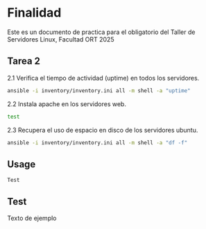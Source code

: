 # Finalidad

Este es un documento de practica para el obligatorio del Taller de Servidores Linux, Facultad ORT 2025

## Tarea 2

2.1 Verifica el tiempo de actividad (uptime) en todos los servidores. 
```bash
ansible -i inventory/inventory.ini all -m shell -a "uptime"
```
2.2 Instala apache en los servidores web. 
```bash
test
```
2.3 Recupera el uso de espacio en disco de los servidores ubuntu. 
```bash
ansible -i inventory/inventory.ini all -m shell -a "df -f"
```

## Usage

```
Test
```

## Test

Texto de ejemplo
